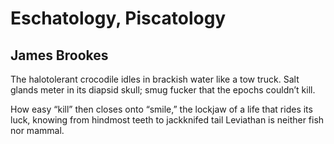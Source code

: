 # Eschatology, Piscatology
## James Brookes
The halotolerant crocodile
idles in brackish water like a tow truck.
Salt glands meter in its diapsid skull;
smug fucker that the epochs couldn’t kill.

How easy “kill” then closes onto “smile,”
the lockjaw of a life that rides its luck,
knowing from hindmost teeth to jackknifed tail
Leviathan is neither fish nor mammal.